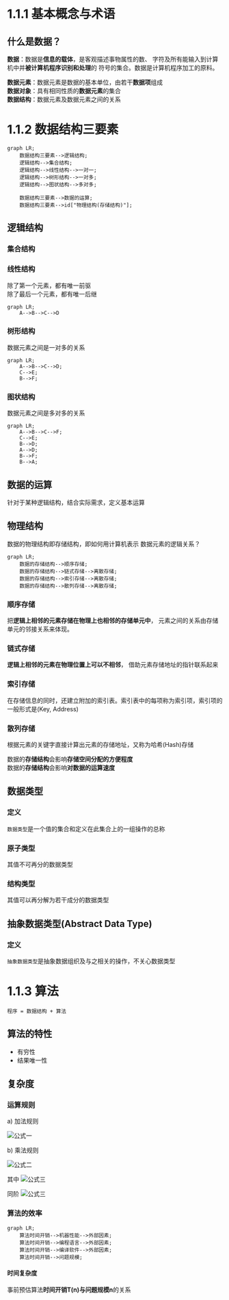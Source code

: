 
# 1.1.1 基本概念与术语

## 什么是数据？

**数据**：数据是**信息的载体**，是客观描述事物属性的数、
字符及所有能输入到计算机中并**被计算机程序识别和处理**的
符号的集合。数据是计算机程序加工的原料。

**数据元素**：数据元素是数据的基本单位，由若干**数据项**组成  
**数据对象**：具有相同性质的**数据元素**的集合  
**数据结构**：数据元素及数据元素之间的关系

# 1.1.2 数据结构三要素

```mermaid
graph LR;
    数据结构三要素-->逻辑结构;
    逻辑结构-->集合结构;
    逻辑结构-->线性结构-->一对一;
    逻辑结构-->树形结构-->一对多;
    逻辑结构-->图状结构-->多对多;

    数据结构三要素-->数据的运算;
    数据结构三要素-->id["物理结构(存储结构)"];
```

## 逻辑结构

### 集合结构

### 线性结构

除了第一个元素，都有唯一前驱  
除了最后一个元素，都有唯一后继

```mermaid
graph LR;
    A-->B-->C-->D
```

### 树形结构

数据元素之间是一对多的关系

```mermaid
graph LR;
    A-->B-->C-->D;
    C-->E;
    B-->F;
```

### 图状结构

数据元素之间是多对多的关系

```mermaid
graph LR;
    A-->B-->C-->F;
    C-->E;
    B-->D;
    A-->D;
    B-->F;
    B-->A;
```

## 数据的运算

针对于某种逻辑结构，结合实际需求，定义基本运算

## 物理结构

数据的物理结构即存储结构，即如何用计算机表示
数据元素的逻辑关系？

```mermaid
graph LR;
    数据的存储结构-->顺序存储;
    数据的存储结构-->链式存储-->离散存储;
    数据的存储结构-->索引存储-->离散存储;
    数据的存储结构-->散列存储-->离散存储;
```

### 顺序存储

把**逻辑上相邻的元素存储在物理上也相邻的存储单元中**，
元素之间的关系由存储单元的邻接关系来体现。

### 链式存储

**逻辑上相邻的元素在物理位置上可以不相邻**，
借助元素存储地址的指针联系起来

### 索引存储

在存储信息的同时，还建立附加的索引表。索引表中的每项称为索引项，索引项的一般形式是(Key, Address)

### 散列存储

根据元素的关键字直接计算出元素的存储地址，又称为哈希(Hash)存储

数据的**存储结构**会影响**存储空间分配的方便程度**  
数据的**存储结构**会影响**对数据的运算速度**

## 数据类型

### 定义

`数据类型`是一个值的集合和定义在此集合上的一组操作的总称

### 原子类型

其值不可再分的数据类型

### 结构类型

其值可以再分解为若干成分的数据类型

## 抽象数据类型(Abstract Data Type)

### 定义

`抽象数据类型`是抽象数据组织及与之相关的操作，不关心数据类型

# 1.1.3 算法

`程序 = 数据结构 + 算法`

## 算法的特性

* 有穷性
* 结果唯一性

## 复杂度

### 运算规则

a) 加法规则

![公式一](https://latex.codecogs.com/svg.image?O(f(n))&plus;O(g(n))=O(max(f(n),g(n))))

b) 乘法规则

![公式二](https://latex.codecogs.com/svg.image?O(f(n))\times&space;O(g(n))=O(f(n)\times&space;g(n)))

其中
![公式三](https://latex.codecogs.com/svg.image?O(1)<O(log_{2}n)<O(n)<O(nlog_{2}n)<O(n^2)<O(n^3)<O(2^n)<O(n!)<O(n^n))

同阶
![公式三](https://latex.codecogs.com/svg.image?T(n)=O(f(n))\Leftrightarrow\displaystyle\lim_{x&space;\to&space;\infty}\frac{T(n)}{f(n)}=k)

### 算法的效率

```mermaid
graph LR;
    算法时间开销-->机器性能-->外部因素;
    算法时间开销-->编程语言-->外部因素;
    算法时间开销-->编译软件-->外部因素;
    算法时间开销-->问题规模;
```

#### 时间复杂度

事前预估算法**时间开销T(n)**与**问题规模n**的关系
